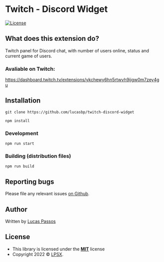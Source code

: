 # Twitch - Discord Widget

[![License](https://img.shields.io/:license-mit-blue.svg?style=flat-square)](https://badges.mit-license.org)

## What does this extension do?
Twitch panel for Discord chat, with number of users online, status and current game of users.

### Avaliable on Twitch:
https://dashboard.twitch.tv/extensions/ykchewy6hn5rtwvh9ijgw0m7zey4gu

## Installation
`git clone https://github.com/lucasbp/twitch-discord-widget`

`npm install`

### Development
`npm run start`

### Building (distribution files)
`npm run build`

## Reporting bugs
Please file any relevant issues [on Github](https://github.com/lucasbp/twitch-discord-widget/issues).

## Author
Written by [Lucas Passos](https://github.com/lucasbp)

## License
- This library is licensed under the **[MIT](http://opensource.org/licenses/mit-license.php)** license
- Copyright 2022 © <a href="https://lpsx.com.br" target="_blank">LPSX</a>.
